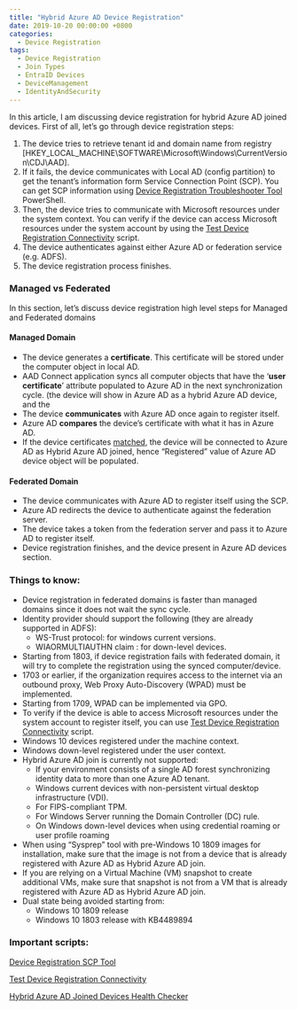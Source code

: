 ```yaml
---
title: "Hybrid Azure AD Device Registration"
date: 2019-10-20 00:00:00 +0800
categories:
  - Device Registration
tags:
  - Device Registration
  - Join Types
  - EntraID Devices
  - DeviceManagement
  - IdentityAndSecurity
---
```

In this article, I am discussing device registration for hybrid Azure AD joined devices.
First of all, let’s go through device registration steps:
1. The device tries to retrieve tenant id and domain name from registry [HKEY_LOCAL_MACHINE\SOFTWARE\Microsoft\Windows\CurrentVersion\CDJ\AAD].
2. If it fails, the device communicates with Local AD (config partition) to get the tenant’s information form Service Connection Point (SCP). You can get SCP information using [Device Registration Troubleshooter Tool](https://aka.ms/DSRegTool) PowerShell.
3. Then, the device tries to communicate with Microsoft resources under the system context. You can verify if the device can access Microsoft resources under the system account by using the [Test Device Registration Connectivity](https://learn.microsoft.com/en-us/samples/azure-samples/testdeviceregconnectivity/testdeviceregconnectivity/) script.
4. The device authenticates against either Azure AD or federation service (e.g. ADFS).
5. The device registration process finishes.

### Managed vs Federated
In this section, let’s discuss device registration high level steps for Managed and Federated domains
#### Managed Domain
- The device generates a **certificate**. This certificate will be stored under the computer object in local AD.
- AAD Connect application syncs all computer objects that have the ‘**user certificate**’ attribute populated to Azure AD in the next synchronization cycle. (the device will show in Azure AD as a hybrid Azure AD device, and the
- The device **communicates** with Azure AD once again to register itself.
- Azure AD **compares** the device’s certificate with what it has in Azure AD.
- If the device certificates <ins>matched</ins>, the device will be connected to Azure AD as Hybrid Azure AD joined, hence “Registered” value of Azure AD device object will be populated.

#### Federated Domain
- The device communicates with Azure AD to register itself using the SCP.
- Azure AD redirects the device to authenticate against the federation server.
- The device takes a token from the federation server and pass it to Azure AD to register itself.
-  Device registration finishes, and the device present in Azure AD devices section.

### Things to know:
- Device registration in federated domains is faster than managed domains since it does not wait the sync cycle.
- Identity provider should support the following (they are already supported in ADFS):
  - WS-Trust protocol: for windows current versions.
  - WIAORMULTIAUTHN claim : for down-level devices.
- Starting from 1803, if device registration fails with federated domain, it will try to complete the registration using the synced computer/device.
- 1703 or earlier, if the organization requires access to the internet via an outbound proxy, Web Proxy Auto-Discovery (WPAD) must be implemented.
- Starting from 1709, WPAD can be implemented via GPO.
- To verify if the device is able to access Microsoft resources under the system account to register itself, you can use [Test Device Registration Connectivity](https://learn.microsoft.com/en-us/samples/azure-samples/testdeviceregconnectivity/testdeviceregconnectivity/) script.
- Windows 10 devices registered under the machine context.
- Windows down-level registered under the user context.
- Hybrid Azure AD join is currently not supported:
  - If your environment consists of a single AD forest synchronizing identity data to more than one Azure AD tenant.
  - Windows current devices with non-persistent virtual desktop infrastructure (VDI).
  - For FIPS-compliant TPM.
  - For Windows Server running the Domain Controller (DC) rule.
  - On Windows down-level devices when using credential roaming or user profile roaming
- When using “Sysprep” tool with pre-Windows 10 1809 images for installation, make sure that the image is not from a device that is already registered with Azure AD as Hybrid Azure AD join.
- If you are relying on a Virtual Machine (VM) snapshot to create additional VMs, make sure that snapshot is not from a VM that is already registered with Azure AD as Hybrid Azure AD join.
- Dual state being avoided starting from:
  - Windows 10 1809 release
  - Windows 10 1803 release with KB4489894
 
### Important scripts:
[Device Registration SCP Tool](https://aka.ms/DSRegTool)

[Test Device Registration Connectivity](https://learn.microsoft.com/en-us/samples/azure-samples/testdeviceregconnectivity/testdeviceregconnectivity/)

[Hybrid Azure AD Joined Devices Health Checker](https://github.com/mzmaili/HybridDevicesHealthChecker)

